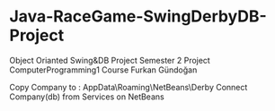 # Java-RaceGame-SwingDerbyDB-Project
Object Orianted Swing&DB Project 
Semester 2 Project ComputerProgramming1 Course
Furkan Gündoğan


Copy Company to :
AppData\Roaming\NetBeans\Derby
Connect Company(db) from Services on NetBeans
